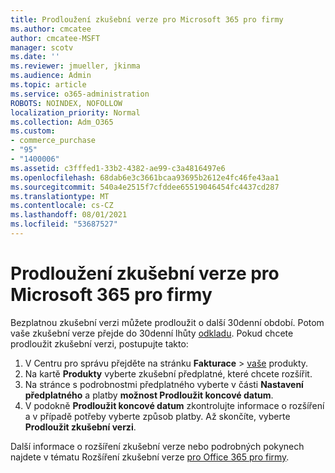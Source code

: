 ```yaml
---
title: Prodloužení zkušební verze pro Microsoft 365 pro firmy
ms.author: cmcatee
author: cmcatee-MSFT
manager: scotv
ms.date: ''
ms.reviewer: jmueller, jkinma
ms.audience: Admin
ms.topic: article
ms.service: o365-administration
ROBOTS: NOINDEX, NOFOLLOW
localization_priority: Normal
ms.collection: Adm_O365
ms.custom:
- commerce_purchase
- "95"
- "1400006"
ms.assetid: c3fffed1-33b2-4382-ae99-c3a4816497e6
ms.openlocfilehash: 68dab6e3c3661bcaa93695b2612e4fc46fe43aa1
ms.sourcegitcommit: 540a4e2515f7cfddee65519046454fc4437cd287
ms.translationtype: MT
ms.contentlocale: cs-CZ
ms.lasthandoff: 08/01/2021
ms.locfileid: "53687527"
---
```

# <a name="extend-your-trial-for-microsoft-365-for-business"></a>Prodloužení zkušební verze pro Microsoft 365 pro firmy

Bezplatnou zkušební verzi můžete prodloužit o další 30denní období. Potom vaše zkušební verze přejde do 30denní lhůty [odkladu](/alchemyinsights/grace-period-for-microsoft-365-free-trial). Pokud chcete prodloužit zkušební verzi, postupujte takto:
  
1. V Centru pro správu přejděte na stránku **Fakturace** \> [vaše](https://go.microsoft.com/fwlink/p/?linkid=842054) produkty.
2. Na kartě **Produkty** vyberte zkušební předplatné, které chcete rozšířit.
3. Na stránce s podrobnostmi předplatného vyberte v části **Nastavení předplatného** a platby **možnost Prodloužit koncové datum**.
4. V podokně **Prodloužit koncové datum** zkontrolujte informace o rozšíření a v případě potřeby vyberte způsob platby. Až skončíte, vyberte **Prodloužit zkušební verzi**.

Další informace o rozšíření zkušební verze nebo podrobných pokynech najdete v tématu Rozšíření zkušební verze [pro Office 365 pro firmy](/microsoft-365/commerce/extend-your-trial).